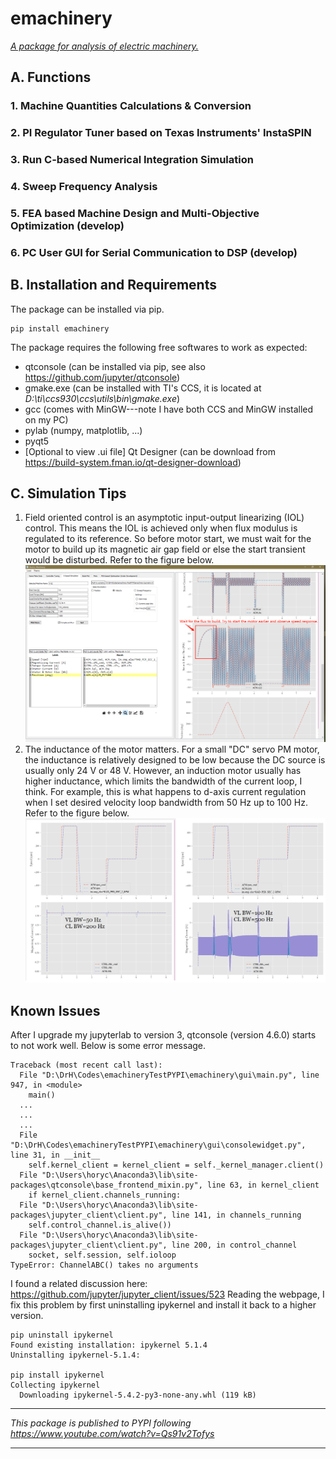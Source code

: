 # emachinery

*<u>A package for analysis of electric machinery.</u>*

## A. Functions

### 1. Machine Quantities Calculations & Conversion

### 2. PI Regulator Tuner based on Texas Instruments' InstaSPIN

### 3. Run C-based Numerical Integration Simulation

### 4. Sweep Frequency Analysis

### 5. FEA based Machine Design and Multi-Objective Optimization (develop)

### 6. PC User GUI for Serial Communication to DSP (develop)


## B. Installation and Requirements

The package can be installed via pip.
```shell
pip install emachinery
```

The package requires the following free softwares to work as expected:
- qtconsole (can be installed via pip, see also https://github.com/jupyter/qtconsole)
- gmake.exe (can be installed with TI's CCS, it is located at *D:\ti\ccs930\ccs\utils\bin\gmake.exe*)
- gcc (comes with MinGW---note I have both CCS and MinGW installed on my PC)
- pylab (numpy, matplotlib, ...)
- pyqt5
- [Optional to view .ui file] Qt Designer (can be download from https://build-system.fman.io/qt-designer-download) 



## C. Simulation Tips

1. Field oriented control is an asymptotic input-output linearizing (IOL) control. This means the IOL is achieved only when flux modulus is regulated to its reference. So before motor start, we must wait for the motor to build up its magnetic air gap field or else the start transient would be disturbed. Refer to the figure below.![1](https://github.com/horychen/emachinery/blob/main/gallery/readme-pic-flux-to-build.png?raw=true)
2. The inductance of the motor matters. For a small "DC" servo PM motor, the inductance is relatively designed to be low because the DC source is usually only 24 V or 48 V. However, an induction motor usually has higher inductance, which limits the bandwidth of the current loop, I think. For example, this is what happens to d-axis current regulation when I set desired velocity loop bandwidth from 50 Hz up to 100 Hz. Refer to the figure below.![2](https://github.com/horychen/emachinery/blob/main/gallery/readme-pic-comparison-d-axis-current-regulation-per-inductance.png?raw=true)



## Known Issues
After I upgrade my jupyterlab to version 3, qtconsole (version 4.6.0) starts to not work well. Below is some error message.
```
Traceback (most recent call last):
  File "D:\DrH\Codes\emachineryTestPYPI\emachinery\gui\main.py", line 947, in <module>
    main()
  ...
  ...
  ...
  File "D:\DrH\Codes\emachineryTestPYPI\emachinery\gui\consolewidget.py", line 31, in __init__
    self.kernel_client = kernel_client = self._kernel_manager.client()
  File "D:\Users\horyc\Anaconda3\lib\site-packages\qtconsole\base_frontend_mixin.py", line 63, in kernel_client
    if kernel_client.channels_running:
  File "D:\Users\horyc\Anaconda3\lib\site-packages\jupyter_client\client.py", line 141, in channels_running
    self.control_channel.is_alive())
  File "D:\Users\horyc\Anaconda3\lib\site-packages\jupyter_client\client.py", line 200, in control_channel
    socket, self.session, self.ioloop
TypeError: ChannelABC() takes no arguments
```
I found a related discussion here: https://github.com/jupyter/jupyter_client/issues/523
Reading the webpage, I fix this problem by first uninstalling ipykernel and install it back to a higher version.
```
pip uninstall ipykernel
Found existing installation: ipykernel 5.1.4
Uninstalling ipykernel-5.1.4:

pip install ipykernel
Collecting ipykernel
  Downloading ipykernel-5.4.2-py3-none-any.whl (119 kB)
```

----
_This package is published to PYPI following https://www.youtube.com/watch?v=Qs91v2Tofys_

----

